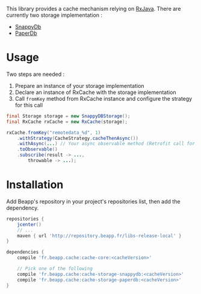 This library provides a cache mechanism relying on [RxJava](https://github.com/ReactiveX/RxJava).
There are currently two storage implementation :

* [SnappyDb](https://github.com/nhachicha/SnappyDB)
* [PaperDb](https://github.com/pilgr/Paper)

# Usage

Two steps are needed :

1. Prepare an instance of your storage implementation
2. Declare an instance of RxCache with the storage implementation
3. Call `fromKey` method from RxCache instance and configure the strategy for this call
 
 
```java
final Storage storage = new SnappyDBStorage();
final RxCache rxCache = new RxCache(storage);

rxCache.fromKey("remotedata_%d", 1)
    .withStrategy(CacheStrategy.cacheThenAsync())
    .withAsync(...) // Your async observable method (Retrofit call for example)
    .toObservable()
    .subscribe(result -> ..., 
        throwable -> ...);
```

# Installation

Add Beapp's repository in your project's repositories list, then add the dependency.

```groovy
repositories {
    jcenter()
    // ...
    maven { url 'http://repository.beapp.fr/libs-release-local' }
}

dependencies {
    compile 'fr.beapp.cache:cache-core:<cacheVersion>'

    // Pick one of the following
    compile 'fr.beapp.cache:cache-storage-snappydb:<cacheVersion>'
    compile 'fr.beapp.cache:cache-storage-paperdb:<cacheVersion>'
}
```